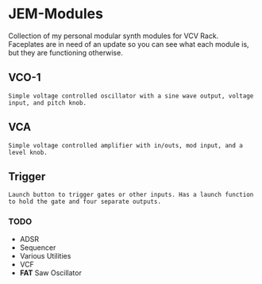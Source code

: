 # JEM-Modules
Collection of my personal modular synth modules for VCV Rack.  
Faceplates are in need of an update so you can see what each module is, but they are functioning otherwise.  
  
## VCO-1
    Simple voltage controlled oscillator with a sine wave output, voltage input, and pitch knob.    
## VCA
    Simple voltage controlled amplifier with in/outs, mod input, and a level knob.    
## Trigger
    Launch button to trigger gates or other inputs. Has a launch function to hold the gate and four separate outputs.    
    
### TODO
* ADSR
* Sequencer
* Various Utilities
* VCF
* **FAT** Saw Oscillator
